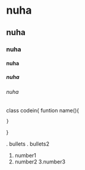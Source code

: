 # nuha
## nuha
### nuha
#### nuha
##### nuha
###### nuha
 
 class codein{
    funtion name(){
        
    }
 }

 . bullets
 . bullets2

1. number1
2. number2
3.number3